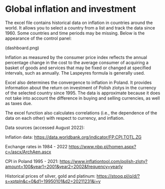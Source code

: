 # Global inflation and investment

The excel file contains historical data on inflation in countries around the world. It allows you to select a country from a list and track the data since 1960. Some countries and time periods may be missing.
Below is the appearance of the control panel:

(dashboard.png)

Inflation as measured by the consumer price index reflects the annual percentage change in the cost to the average consumer of acquiring a basket of goods and services that may be fixed or changed at specified intervals, such as annually. The Laspeyres formula is generally used.

Excel also determines the convergence to inflation in Poland. It provides information about the return on investment of Polish zlotys in the currency of the selected country since 1995. The data is approximate because it does not take into account the difference in buying and selling currencies, as well as taxes due. 

The excel function also calculates correlations (i.e., the dependence of the data on each other) with respect to currency, and inflation.

Data sources (accessed August 2022):

Inflation data:
https://data.worldbank.org/indicator/FP.CPI.TOTL.ZG

Exchange rates in 1984 - 2022
https://www.nbp.pl/homen.aspx?c=/ascx/ArchAen.ascx

CPI in Poland 1995 - 2021:
https://www.inflationtool.com/polish-zloty?amount=100&year1=2001&year2=2002&frequency=yearly

Historical prices of silver, gold and platinum:
https://stooq.pl/q/d/?s=xptpln&c=0&d1=19950101&d2=20211231&i=y
